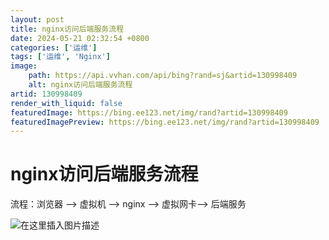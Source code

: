 ```yaml
---
layout: post
title: nginx访问后端服务流程
date: 2024-05-21 02:32:54 +0800
categories: ['运维']
tags: ['运维', 'Nginx']
image:
    path: https://api.vvhan.com/api/bing?rand=sj&artid=130998409
    alt: nginx访问后端服务流程
artid: 130998409
render_with_liquid: false
featuredImage: https://bing.ee123.net/img/rand?artid=130998409
featuredImagePreview: https://bing.ee123.net/img/rand?artid=130998409
---
```


# nginx访问后端服务流程

流程：浏览器 —> 虚拟机 —> nginx —> 虚拟网卡—> 后端服务
  
![在这里插入图片描述](https://i-blog.csdnimg.cn/blog_migrate/cdfb6195add3f469386f8c4e7267194f.png)